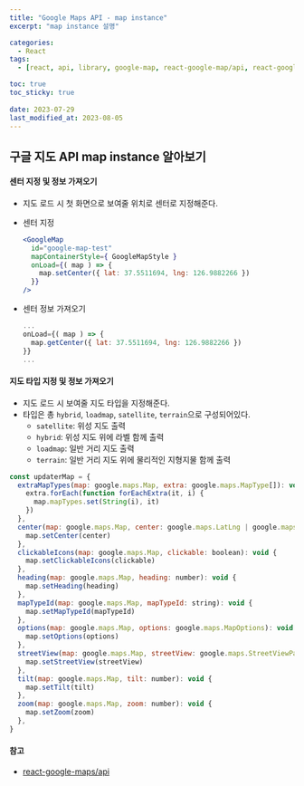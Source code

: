 ```yaml
---
title: "Google Maps API - map instance"
excerpt: "map instance 설명"

categories:
  - React
tags:
  - [react, api, library, google-map, react-google-map/api, react-google-map]

toc: true
toc_sticky: true
 
date: 2023-07-29
last_modified_at: 2023-08-05
---
```


## 구글 지도 API map instance 알아보기
#### 센터 지정 및 정보 가져오기
  - 지도 로드 시 첫 화면으로 보여줄 위치로 센터로 지정해준다. 
  - 센터 지정

    ```jsx
    <GoogleMap
      id="google-map-test"
      mapContainerStyle={ GoogleMapStyle } 
      onLoad={( map ) => {
        map.setCenter({ lat: 37.5511694, lng: 126.9882266 })
      }}
    />
    ```
  - 센터 정보 가져오기
    ```jsx
    ...
    onLoad={( map ) => {
      map.getCenter({ lat: 37.5511694, lng: 126.9882266 })
    }}
    ...
    ```

#### 지도 타입 지정 및 정보 가져오기
  - 지도 로드 시 보여줄 지도 타입을 지정해준다.
  - 타입은 총 `hybrid`, `loadmap`, `satellite`, `terrain`으로 구성되어있다.
    - `satellite`: 위성 지도 출력
    - `hybrid`: 위성 지도 위에 라벨 함께 출력
    - `loadmap`: 일반 거리 지도 출력
    - `terrain`: 일반 거리 지도 위에 물리적인 지형지물 함께 출력 

```jsx
const updaterMap = {
  extraMapTypes(map: google.maps.Map, extra: google.maps.MapType[]): void {
    extra.forEach(function forEachExtra(it, i) {
      map.mapTypes.set(String(i), it)
    })
  },
  center(map: google.maps.Map, center: google.maps.LatLng | google.maps.LatLngLiteral): void {
    map.setCenter(center)
  },
  clickableIcons(map: google.maps.Map, clickable: boolean): void {
    map.setClickableIcons(clickable)
  },
  heading(map: google.maps.Map, heading: number): void {
    map.setHeading(heading)
  },
  mapTypeId(map: google.maps.Map, mapTypeId: string): void {
    map.setMapTypeId(mapTypeId)
  },
  options(map: google.maps.Map, options: google.maps.MapOptions): void {
    map.setOptions(options)
  },
  streetView(map: google.maps.Map, streetView: google.maps.StreetViewPanorama): void {
    map.setStreetView(streetView)
  },
  tilt(map: google.maps.Map, tilt: number): void {
    map.setTilt(tilt)
  },
  zoom(map: google.maps.Map, zoom: number): void {
    map.setZoom(zoom)
  },
}
```


#### 참고
- [react-google-maps/api](https://www.npmjs.com/package/@react-google-maps/api?activeTab=readme)